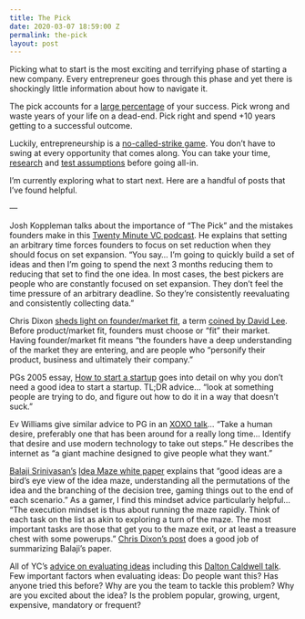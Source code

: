 ```yaml
---
title: The Pick
date: 2020-03-07 18:59:00 Z
permalink: the-pick
layout: post
---
```


Picking what to start is the most exciting and terrifying phase of starting a new company. Every entrepreneur goes through this phase and yet there is shockingly little information about how to navigate it. 

The pick accounts for a [large percentage](https://twitter.com/bmrothenberg/status/998740730020495360) of your success. Pick wrong and waste years of your life on a dead-end. Pick right and spend +10 years getting to a successful outcome. 

Luckily, entrepreneurship is a [no-called-strike game](https://www.csmonitor.com/Business/2013/0830/Warren-Buffett-10-pieces-of-investment-advice-from-America-s-greatest-investor/Price-is-what-you-pay-value-is-what-you-get.-Whether-we-re-talking-about-socks-or-stocks-I-like-buying-quality-merchandise-when-it-is-marked-down.). You don’t have to swing at every opportunity that comes along. You can take your time, [research](https://austenallred.com/successful-entrepreneurs-are-usually-liars-1d952c90a8e3) and [test assumptions](https://blog.ycombinator.com/minimum-viable-product-process/) before going all-in. 

I’m currently exploring what to start next. Here are a handful of posts that I’ve found helpful.

—

Josh Koppleman talks about the importance of “The Pick” and the mistakes founders make in this [Twenty Minute VC podcast](http://www.thetwentyminutevc.com/joshkopelman/). He explains that setting an arbitrary time forces founders to focus on set reduction when they should focus on set expansion. “You say… I’m going to quickly build a set of ideas and then I’m going to spend the next 3 months reducing them to reducing that set to find the one idea. In most cases, the best pickers are people who are constantly focused on set expansion. They don’t feel the time pressure of an arbitrary deadline. So they’re consistently reevaluating and consistently collecting data.”

Chris Dixon [sheds light on founder/market fit](https://cdixon.org/2011/06/19/foundermarket-fit), a term [coined by David Lee](https://techcrunch.com/2011/06/03/svangel-peak-age-old-entrpreneurs/). Before product/market fit, founders must choose or “fit” their market. Having founder/market fit means “the founders have a deep understanding of the market they are entering, and are people who “personify their product, business and ultimately their company.” 


PGs 2005 essay, [How to start a startup](http://paulgraham.com/start.html) goes into detail on why you don’t need a good idea to start a startup. TL;DR advice… “look at something people are trying to do, and figure out how to do it in a way that doesn’t suck.”


Ev Williams give similar advice to PG in an [XOXO talk](https://www.youtube.com/watch?v=zR1xDBFdRZ0)… “Take a human desire, preferably one that has been around for a really long time… Identify that desire and use modern technology to take out steps.” He describes the internet as “a giant machine designed to give people what they want.” 


[Balaji Srinivasan’s](https://www.coursera.org/course/startup) [Idea Maze white paper](https://spark-public.s3.amazonaws.com/startup/lecture_slides/lecture5-market-wireframing-design.pdf) explains that “good ideas are a bird’s eye view of the idea maze, understanding all the permutations of the idea and the branching of the decision tree, gaming things out to the end of each scenario.” As a gamer, I find this mindset advice particularly helpful… “The execution mindset is thus about running the maze rapidly. Think of each task on the list as akin to exploring a turn of the maze. The most important tasks are those that get you to the maze exit, or at least a treasure chest with some powerups.” [Chris Dixon’s post](https://cdixon.org/2013/08/04/the-idea-maze) does a good job of summarizing Balaji’s paper. 


All of YC’s [advice on evaluating ideas](https://www.startupschool.org/videos/62) including this [Dalton Caldwell talk](https://www.youtube.com/watch?v=uoZ1fCYxOyU). Few important factors when evaluating ideas: Do people want this? Has anyone tried this before? Why are you the team to tackle this problem? Why are you excited about the idea? Is the problem popular, growing, urgent, expensive, mandatory or frequent? 